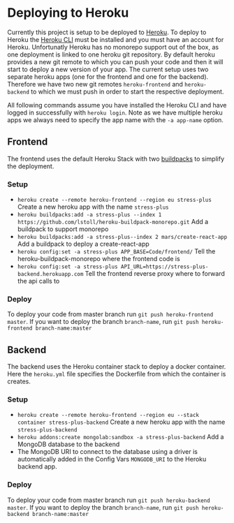 # Deploying to Heroku
Currently this project is setup to be deployed to [Heroku](https://www.heroku.com/home).
To deploy to Heroku the [Heroku CLI](https://devcenter.heroku.com/articles/heroku-cli) must be installed and you must have an account for Heroku.
Unfortunatly Heroku has no monorepo support out of the box, as one deployment is linked to one heroku git repository. By default heroku provides a new git remote to which you can push your code and then it will start to deploy a new version of your app. The current setup uses two separate heroku apps (one for the frontend and one for the backend). Therefore we have two new git remotes `heroku-frontend` and `heroku-backend` to which we must push in order to start the respective deployment.

All following commands assume you have installed the Heroku CLI and have logged in successfully with `heroku login`. Note as we have multiple heroku apps we always need to specify the app name with the `-a app-name` option.

## Frontend
The frontend uses the default Heroku Stack with two [buildpacks](https://devcenter.heroku.com/articles/buildpacks) to simplify the deployment.

### Setup
- `heroku create --remote heroku-frontend --region eu stress-plus` Create a new heroku app with the name `stress-plus`
- `heroku buildpacks:add -a stress-plus --index 1 https://github.com/lstoll/heroku-buildpack-monorepo.git` Add a buildpack to support monorepo
- `heroku buildpacks:add -a stress-plus--index 2 mars/create-react-app` Add a buildpack to deploy a create-react-app
- `heroku config:set -a stress-plus APP_BASE=Code/frontend/` Tell the heroku-buildpack-monorepo where the frontend code is
- `heroku config:set -a stress-plus API_URL=https://stress-plus-backend.herokuapp.com` Tell the frontend reverse proxy where to forward the api calls to

### Deploy
To deploy your code from master branch run `git push heroku-frontend master`. If you want to deploy the branch `branch-name`, run `git push heroku-frontend branch-name:master`

## Backend
The backend uses the Heroku container stack to deploy a docker container. Here the `heroku.yml` file specifies the Dockerfile from which the container is creates.

### Setup
- `heroku create --remote heroku-frontend --region eu --stack container stress-plus-backend` Create a new heroku app with the name `stress-plus-backend`
- `heroku addons:create mongolab:sandbox -a stress-plus-backend` Add a MongoDB database to the backend
- The MongoDB URI to connect to the database using a driver is automatically added in the Config Vars `MONGODB_URI` to the Heroku backend app.

### Deploy
To deploy your code from master branch run `git push heroku-backend master`. If you want to deploy the branch `branch-name`, run `git push heroku-backend branch-name:master`
